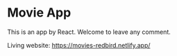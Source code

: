 # Movie App

This is an app by React. Welcome to leave any comment.


Living website:
https://movies-redbird.netlify.app/
